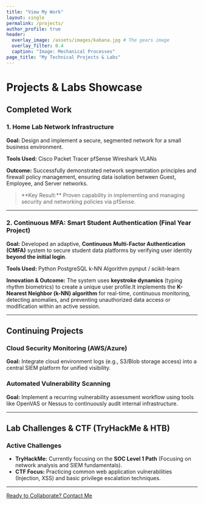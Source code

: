 ```yaml
---
title: "View My Work"
layout: single
permalink: /projects/
author_profile: true
header:
  overlay_image: /assets/images/kabana.jpg # The gears image
  overlay_filter: 0.4 
  caption: "Image: Mechanical Processes"
page_title: "My Technical Projects & Labs"
---
```


# Projects & Labs Showcase

## Completed Work

### 1. Home Lab Network Infrastructure
**Goal:** Design and implement a secure, segmented network for a small business environment.

**Tools Used:**
<span class="label label-danger">Cisco Packet Tracer</span>
<span class="label label-success">pfSense</span>
<span class="label label-warning">Wireshark</span>
<span class="label label-info">VLANs</span>

**Outcome:**
Successfully demonstrated network segmentation principles and firewall policy management, ensuring data isolation between Guest, Employee, and Server networks.

<blockquote class="blockquote-success">
  <i class="fas fa-check-circle"></i> **Key Result:** Proven capability in implementing and managing security and networking policies via pfSense.
</blockquote>

---

### 2. Continuous MFA: Smart Student Authentication (Final Year Project)

**Goal:** Developed an adaptive, **Continuous Multi-Factor Authentication (CMFA)** system to secure student data platforms by verifying user identity **beyond the initial login**.

**Tools Used:**
<span class="label label-danger">Python</span>
<span class="label label-warning">PostgreSQL</span>
<span class="label label-success">k-NN Algorithm</span>
<span class="label label-info">pynput / scikit-learn</span>

**Innovation & Outcome:**
The system uses **keystroke dynamics** (typing rhythm biometrics) to create a unique user profile.It implements the **K-Nearest Neighbor (k-NN) algorithm** for real-time, continuous monitoring, detecting anomalies, and preventing unauthorized data access or modification within an active session.

---

## Continuing Projects

### Cloud Security Monitoring (AWS/Azure)
**Goal:** Integrate cloud environment logs (e.g., S3/Blob storage access) into a central SIEM platform for unified visibility.

### Automated Vulnerability Scanning
**Goal:** Implement a recurring vulnerability assessment workflow using tools like OpenVAS or Nessus to continuously audit internal infrastructure.

---

## Lab Challenges & CTF (TryHackMe & HTB)

### Active Challenges
* **TryHackMe:** Currently focusing on the **SOC Level 1 Path** (Focusing on network analysis and SIEM fundamentals).
* **CTF Focus:** Practicing common web application vulnerabilities (Injection, XSS) and basic privilege escalation techniques.

---

<a href="/contact/" class="btn btn--success"><i class="fas fa-envelope"></i> Ready to Collaborate? Contact Me</a>
